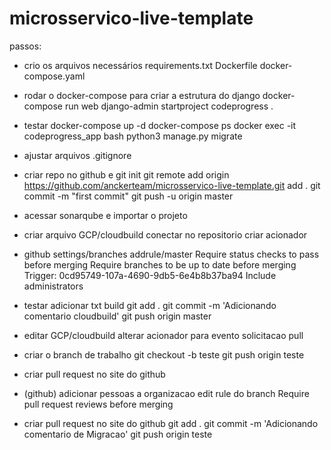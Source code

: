 # microsservico-live-template

 passos:

- crio os arquivos necessários
    requirements.txt
    Dockerfile
    docker-compose.yaml

- rodar o docker-compose para criar a estrutura do django
    docker-compose run web django-admin startproject codeprogress .

- testar
    docker-compose up -d
    docker-compose ps
    docker exec -it codeprogress_app bash
        python3 manage.py migrate

- ajustar arquivos
    .gitignore

- criar repo no github e 
    git init
    git remote add origin https://github.com/anckerteam/microsservico-live-template.git add .
    git commit -m "first commit"
    git push -u origin master

- acessar sonarqube e importar o projeto

- criar arquivo GCP/cloudbuild
    conectar no repositorio
    criar acionador

- github
    settings/branches
    addrule/master
    Require status checks to pass before merging
    Require branches to be up to date before merging
    Trigger: 0cd95749-107a-4690-9db5-6e4b8b37ba94
    Include administrators

- testar
    adicionar txt build
    git add .
    git commit -m 'Adicionando comentario cloudbuild'
    git push origin master

- editar GCP/cloudbuild
    alterar acionador para evento solicitacao pull

- criar o branch de trabalho
    git checkout -b teste
    git push origin teste

- criar pull request
    no site do github

- (github) adicionar pessoas a organizacao
    edit rule do branch
    Require pull request reviews before merging

- criar pull request
    no site do github
    git add .
    git commit -m 'Adicionando comentario de Migracao'
    git push origin teste



